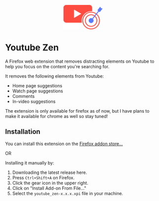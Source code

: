 <p align="center">
    <img src="/icons/youtube_zen_icon_default.svg" alt="youtube zen Logo" title="youtube zen Logo" width="25%">
</p>

# Youtube Zen
A Firefox web extension that removes distracting elements on Youtube to help you focus on the content you're searching for.

It removes the following elements from Youtube:
- Home page suggestions
- Watch page suggestions
- Comments
- In-video suggestions

The extension is only available for firefox as of now, but I have plans to make it available for chrome as well so stay tuned!

## Installation
You can install this extension on the [Firefox addon store...](https://addons.mozilla.org/en-US/firefox/addon/youtube-zen_/)

OR

Installing it manually by:
1. Downloading the latest release here.
2. Press ```Ctrl+Shift+A``` on Firefox.
3. Click the gear icon in the upper right.
4. Click on "Install Add-on From File..." 
5. Select the ```youtube_zen-x.x.x.xpi``` file in your machine.